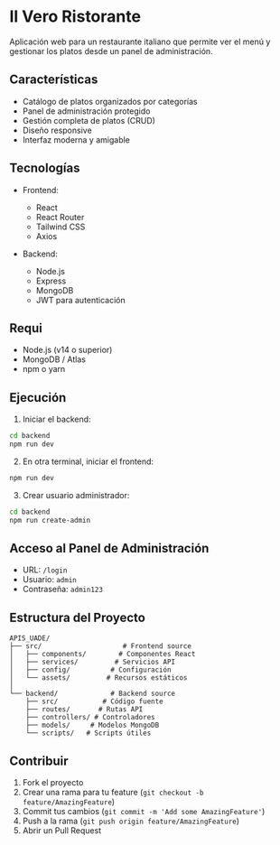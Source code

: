 # Il Vero Ristorante

Aplicación web para un restaurante italiano que permite ver el menú y gestionar los platos desde un panel de administración.

## Características

- Catálogo de platos organizados por categorías
- Panel de administración protegido
- Gestión completa de platos (CRUD)
- Diseño responsive
- Interfaz moderna y amigable

## Tecnologías

- Frontend:
  - React
  - React Router
  - Tailwind CSS
  - Axios

- Backend:
  - Node.js
  - Express
  - MongoDB
  - JWT para autenticación

## Requi

- Node.js (v14 o superior)
- MongoDB / Atlas
- npm o yarn

## Ejecución

1. Iniciar el backend:
```bash
cd backend
npm run dev
```

2. En otra terminal, iniciar el frontend:
```bash
npm run dev
```

3. Crear usuario administrador:
```bash
cd backend
npm run create-admin
```

## Acceso al Panel de Administración

- URL: `/login`
- Usuario: `admin`
- Contraseña: `admin123`

## Estructura del Proyecto

```
APIS_UADE/
├── src/                    # Frontend source
│   ├── components/        # Componentes React
│   ├── services/         # Servicios API
│   ├── config/          # Configuración
│   └── assets/         # Recursos estáticos
│
└── backend/             # Backend source
    ├── src/           # Código fuente
    ├── routes/       # Rutas API
    ├── controllers/ # Controladores
    ├── models/     # Modelos MongoDB
    └── scripts/   # Scripts útiles
```

## Contribuir

1. Fork el proyecto
2. Crear una rama para tu feature (`git checkout -b feature/AmazingFeature`)
3. Commit tus cambios (`git commit -m 'Add some AmazingFeature'`)
4. Push a la rama (`git push origin feature/AmazingFeature`)
5. Abrir un Pull Request